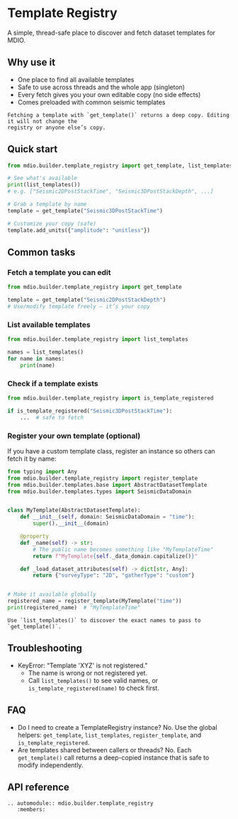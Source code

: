 # Template Registry

A simple, thread-safe place to discover and fetch dataset templates for MDIO.

## Why use it

- One place to find all available templates
- Safe to use across threads and the whole app (singleton)
- Every fetch gives you your own editable copy (no side effects)
- Comes preloaded with common seismic templates

```{note}
Fetching a template with `get_template()` returns a deep copy. Editing it will not change the
registry or anyone else’s copy.
```

## Quick start

```python
from mdio.builder.template_registry import get_template, list_templates

# See what's available
print(list_templates())
# e.g. ["Seismic2DPostStackTime", "Seismic3DPostStackDepth", ...]

# Grab a template by name
template = get_template("Seismic3DPostStackTime")

# Customize your copy (safe)
template.add_units({"amplitude": "unitless"})
```

## Common tasks

### Fetch a template you can edit

```python
from mdio.builder.template_registry import get_template

template = get_template("Seismic2DPostStackDepth")
# Use/modify template freely — it’s your copy
```

### List available templates

```python
from mdio.builder.template_registry import list_templates

names = list_templates()
for name in names:
    print(name)
```

### Check if a template exists

```python
from mdio.builder.template_registry import is_template_registered

if is_template_registered("Seismic3DPostStackTime"):
    ...  # safe to fetch
```

### Register your own template (optional)

If you have a custom template class, register an instance so others can fetch it by name:

```python
from typing import Any
from mdio.builder.template_registry import register_template
from mdio.builder.templates.base import AbstractDatasetTemplate
from mdio.builder.templates.types import SeismicDataDomain


class MyTemplate(AbstractDatasetTemplate):
    def __init__(self, domain: SeismicDataDomain = "time"):
        super().__init__(domain)

    @property
    def _name(self) -> str:
        # The public name becomes something like "MyTemplateTime"
        return f"MyTemplate{self._data_domain.capitalize()}"

    def _load_dataset_attributes(self) -> dict[str, Any]:
        return {"surveyType": "2D", "gatherType": "custom"}


# Make it available globally
registered_name = register_template(MyTemplate("time"))
print(registered_name)  # "MyTemplateTime"
```

```{tip}
Use `list_templates()` to discover the exact names to pass to `get_template()`.
```

## Troubleshooting

- KeyError: “Template 'XYZ' is not registered.”
  - The name is wrong or not registered yet.
  - Call `list_templates()` to see valid names, or `is_template_registered(name)` to check first.

## FAQ

- Do I need to create a TemplateRegistry instance?
  No. Use the global helpers: `get_template`, `list_templates`, `register_template`, and `is_template_registered`.
- Are templates shared between callers or threads?
  No. Each `get_template()` call returns a deep-copied instance that is safe to modify independently.

## API reference

```{eval-rst}
.. automodule:: mdio.builder.template_registry
   :members:
```
